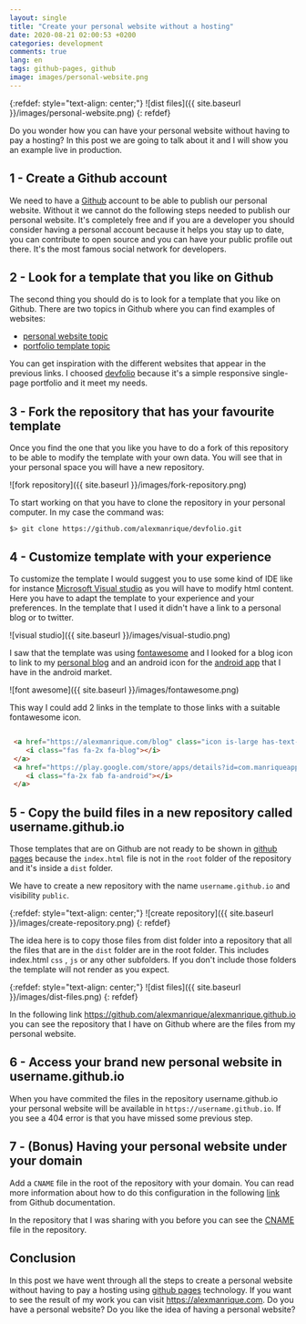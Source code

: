 ```yaml
---
layout: single
title: "Create your personal website without a hosting"
date: 2020-08-21 02:00:53 +0200
categories: development
comments: true
lang: en
tags: github-pages, github
image: images/personal-website.png
---
```


{:refdef: style="text-align: center;"}
![dist files]({{ site.baseurl }}/images/personal-website.png)
{: refdef}

Do you wonder how you can have your personal website without having to pay a hosting? In this post we are going to talk about it and I will show you an example live in production.

1 - Create a Github account
-------------------------------------------
We need to have a <a href="https://www.github.com">Github</a> account to be able to publish our personal website. Without it we cannot do the following steps needed to publish our personal website. It's completely free and if you are a developer you should consider having a personal account because it helps you stay up to date, you can contribute to open source and you can have your public profile out there. It's the most famous social network for developers. 

2 - Look for a template that you like on Github
---------------------------------------------------
The second thing you should do is to look for a template that you like on Github. There are two topics in Github where you can find examples of websites: 
- <a href="https://github.com/topics/personal-website">personal website topic</a> 
- <a href="https://github.com/topics/portfolio-template">portfolio template topic</a> 

You can get inspiration with the different websites that appear in the previous links. I choosed <a href="https://github.com/mmacneil/devfolio">devfolio</a> because it's a simple responsive single-page portfolio and it meet my needs.

3 - Fork the repository that has your favourite template
---------------------------------------------------------
Once you find the one that you like you have to do a fork of this repository to be able to modify the template with your own data. You will see that in your personal space you will have a new  repository. 

![fork repository]({{ site.baseurl }}/images/fork-repository.png)

To start working on that you have to clone the repository in your personal computer. In my case the command was:

```
$> git clone https://github.com/alexmanrique/devfolio.git 

```

4 - Customize template with your experience
---------------------------------------------------
To customize the template I would suggest you to use some kind of IDE like for instance <a href="https://visualstudio.microsoft.com/es/">Microsoft Visual studio</a> as you will have to modify html content. Here you have to adapt the template to your experience and your preferences. In the template that I used it didn't have a link to a personal blog or to twitter. 

![visual studio]({{ site.baseurl }}/images/visual-studio.png)

I saw that the template was using <a href="https://fontawesome.com/icons?d=gallery">fontawesome</a> and I looked for a blog icon to link to my <a href="https://alexmanrique.com/blog">personal blog</a> and an android icon for the <a href="https://play.google.com/store/apps/details?id=com.manriqueapps.simuladorhipoteca&hl=en">android app</a> that I have in the android market.

![font awesome]({{ site.baseurl }}/images/fontawesome.png)

This way I could add 2 links in the template to those links with a suitable fontawesome icon.

```html

 <a href="https://alexmanrique.com/blog" class="icon is-large has-text-light">
    <i class="fas fa-2x fa-blog"></i>
 </a>
 <a href="https://play.google.com/store/apps/details?id=com.manriqueapps.simuladorhipoteca" class="icon is-large has-text-light">
    <i class="fa-2x fab fa-android"></i>
 </a>

```

5 - Copy the build files in a new repository called username.github.io
--------------------------------------------------
Those templates that are on Github are not ready to be shown in <a href="https://pages.github.com/">github pages</a> because the `index.html` file is not in the `root` folder of the repository and it's inside a `dist` folder. 

We have to create a new repository with the name `username.github.io` and visibility `public`. 

{:refdef: style="text-align: center;"}
![create repository]({{ site.baseurl }}/images/create-repository.png)
{: refdef}

The idea here is to copy those files from dist folder into a repository that all the files that are in the `dist` folder are in the root folder. This includes index.html `css` , `js` or any other subfolders. If you don't include those folders the template will not render as you expect.

{:refdef: style="text-align: center;"}
![dist files]({{ site.baseurl }}/images/dist-files.png)
{: refdef}

In the following link <a href="https://github.com/alexmanrique/alexmanrique.github.io">https://github.com/alexmanrique/alexmanrique.github.io</a> you can see the repository that I have on Github where are the files from my personal website.

6 - Access your brand new personal website in username.github.io
------------------------------------------------------------------ 
When you have commited the files in the repository username.github.io your personal website will be available in `https://username.github.io`. If you see a 404 error is that you have missed some previous step.

7 - (Bonus) Having your personal website under your domain
------------------------------------------------------------
Add a `CNAME` file in the root of the repository with your domain. You can read more information about how to do this configuration in the following <a href="https://docs.github.com/en/github/working-with-github-pages/managing-a-custom-domain-for-your-github-pages-site">link</a> from Github documentation.

In the repository that I was sharing with you before you can see the <a href="https://github.com/alexmanrique/alexmanrique.github.io/blob/master/CNAME">CNAME</a> file in the repository.


Conclusion
------------------------
In this post we have went through all the steps to create a personal website without having to pay a hosting using <a href="https://pages.github.com/">github pages</a> technology. If you want to see the result of my work you can visit <a href="https://alexmanrique.com">https://alexmanrique.com</a>. Do you have a personal website? Do you like the idea of having a personal website?




